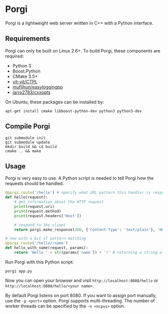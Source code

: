 # Porgi

Porgi is a lightweight web server written in C++ with a Python interface.

## Requirements

Porgi can only be built on Linux 2.6+. To build Porgi, these components are required:
 * Python 3
 * Boost.Python
 * CMake 3.5+
 * [vit-vit/CTPL][1]
 * [muflihun/easyloggingpp][2]
 * [jarro2783/cxxopts][3]

On Ubuntu, these packages can be installed by:
```
apt-get install cmake libboost-python-dev python3 python3-dev
```

## Compile Porgi

```
git submodule init
git submodule update
mkdir build && cd build
cmake .. && make
```

## Usage

Porgi is very easy to use. A Python script is needed to tell Porgi how the requests should be handled.
```python
@porgi.route('/hello') # specify what URL pattern this handler is responsible for
def hello(request):
    # get information about the HTTP request
    print(request.uri)
    print(request.method)
    print(request.headers['Host'])

    # respond to the client
    return porgi.make_response(200, {'Content-Type': 'text/plain'}, 'Hello world!')

# now with a bit of pattern matching
@porgi.route('/hello/:name')
def hello_with_name(request, params):
    return 'Hello ' + str(params['name']) + '!' # returning a string also works
```
Run Porgi with this Python script:
```
porgi app.py
```
Now you can open your browser and visit `http://localhost:8080/hello` or `http://localhost:8080/hello/<your name>`. 

By default Porgi listens on port 8080. If you want to assign port manually, use the `-p <port>` option. Porgi supports multi-threading. The number of worker threads can be specified by the `-n <ncpus>` option.

  [1]: https://github.com/vit-vit/CTPL
  [2]: https://github.com/muflihun/easyloggingpp
  [3]: https://github.com/jarro2783/cxxopts

